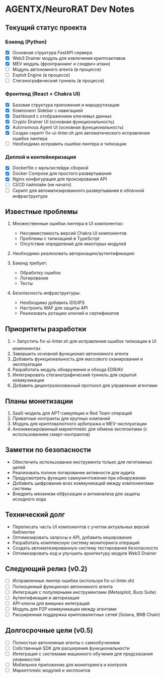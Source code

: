 # AGENTX/NeuroRAT Dev Notes

## Текущий статус проекта

### Бэкенд (Python)
- [x] Основная структура FastAPI сервера
- [x] Web3 Drainer модуль для извлечения криптоактивов
- [x] MEV модуль (фронтраннинг и сэндвич-атаки)
- [ ] Модуль автономного агента (в процессе)
- [ ] Exploit Engine (в процессе)
- [ ] Стеганографический туннель (в процессе)

### Фронтенд (React + Chakra UI)
- [x] Базовая структура приложения и маршрутизация
- [x] Компонент Sidebar с навигацией
- [x] Dashboard с отображением ключевых данных
- [x] Crypto Drainer UI (основная функциональность)
- [x] Autonomous Agent UI (основная функциональность)
- [x] Создан скрипт fix-ui-linter.sh для автоматического исправления ошибок линтера
- [ ] Необходимо исправить ошибки линтера и типизации

### Деплой и контейнеризация
- [x] Dockerfile с мультистейдж сборкой
- [x] Docker Compose для простого развертывания
- [x] Nginx конфигурация для проксирования API
- [ ] CI/CD пайплайн (не начато)
- [ ] Скрипт для автоматизированного развертывания в облачной инфраструктуре

## Известные проблемы
1. Множественные ошибки линтера в UI компонентах:
   - Несовместимость версий Chakra UI компонентов
   - Проблемы с типизацией в TypeScript
   - Отсутствие определений для некоторых модулей

2. Необходимо реализовать авторизацию/аутентификацию

3. Бэкенд требует:
   - Обработку ошибок
   - Логирование
   - Тесты

4. Безопасность инфраструктуры:
   - Необходимо добавить IDS/IPS
   - Настроить WAF для защиты API
   - Реализовать ротацию ключей и сертификатов

## Приоритеты разработки
1. ⭐ Запустить fix-ui-linter.sh для исправления ошибок типизации в UI компонентах
2. Завершить основной функционал автономного агента
3. Добавить функциональность для массового сканирования и эксплуатации
4. Разработать модуль обнаружения и обхода EDR/AV
5. Интегрировать стеганографический туннель для скрытой коммуникации
6. Добавить децентрализованный протокол для управления агентами

## Планы монетизации
1. SaaS-модель для APT-симуляции и Red Team операций
2. Приватные контракты для крупных компаний
3. Модуль для криптовалютного арбитража и MEV-эксплуатации
4. Анонимизированный маркетплейс для обмена эксплоитами (с использованием смарт-контрактов)

## Заметки по безопасности
- Обеспечить использование инструмента только для легитимных целей
- Реализовать полное логирование активности для аудита
- Предусмотреть функцию самоуничтожения при обнаружении
- Добавить шифрование всех коммуникаций между компонентами системы
- Внедрить механизм обфускации и антианализа для защиты исходного кода

## Технический долг
- Переписать часть UI компонентов с учетом актуальных версий библиотек
- Оптимизировать запросы к API, добавить кеширование
- Разработать комплексную систему мониторинга операций
- Создать автоматизированную систему тестирования безопасности
- Оптимизировать код и улучшить архитектуру модуля Web3 Drainer

## Следующий релиз (v0.2)
- [ ] Исправленные линтер ошибки (используя fix-ui-linter.sh)
- [ ] Полноценный функционал автономного агента
- [ ] Интеграция с популярными инструментами (Metasploit, Burp Suite)
- [ ] Аутентификация и авторизация
- [ ] API-ключи для внешних интеграций
- [ ] Модуль для P2P коммуникации между агентами
- [ ] Расширенная поддержка криптовалютных сетей (Solana, BNB Chain)

## Долгосрочные цели (v0.5)
- [ ] Полностью автономные агенты с самообучением
- [ ] Собственный SDK для расширения функциональности
- [ ] Интеграция с системами машинного обучения для предсказания уязвимостей
- [ ] Мобильное приложение для мониторинга и контроля
- [ ] Маркетплейс модулей и эксплоитов